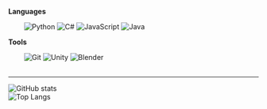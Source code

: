 **Languages**  

&nbsp;&nbsp;&nbsp;&nbsp;&nbsp;&nbsp;&nbsp;&nbsp;![Python](https://img.shields.io/badge/Python-3776AB?style=for-the-badge&logo=python&logoColor=white&border_radius=20)  ![C#](https://img.shields.io/badge/C%23-239120?style=for-the-badge&logo=c-sharp&logoColor=white&border_radius=20)  ![JavaScript](https://img.shields.io/badge/JavaScript-323330?style=for-the-badge&logo=javascript&logoColor=F7DF1E&border_radius=20)  ![Java](https://img.shields.io/badge/Java-007396?style=for-the-badge&logo=java&logoColor=white&border_radius=20)  

**Tools**  

&nbsp;&nbsp;&nbsp;&nbsp;&nbsp;&nbsp;&nbsp;&nbsp;![Git](https://img.shields.io/badge/Git-F05032?style=for-the-badge&logo=git&logoColor=white)  ![Unity](https://img.shields.io/badge/Unity-100000?style=for-the-badge&logo=unity&logoColor=white)  ![Blender](https://img.shields.io/badge/Blender-F5792A?style=for-the-badge&logo=blender&logoColor=white)  
<br>

---

![GitHub stats](https://github-readme-stats.vercel.app/api?username=ldh-06&show_icons=true&theme=tokyonight&bg_color=00000000&hide_border=true)  
![Top Langs](https://github-readme-stats.vercel.app/api/top-langs/?username=ldh-06&layout=compact&theme=tokyonight&bg_color=00000000&hide_border=true)  
